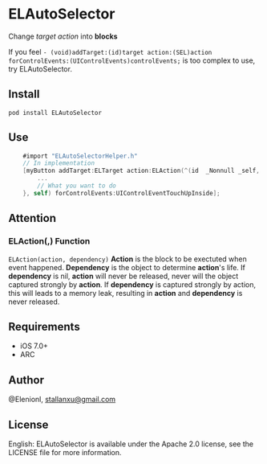 # ELAutoSelector


Change *target* *action* into **blocks**

If you feel `- (void)addTarget:(id)target action:(SEL)action forControlEvents:(UIControlEvents)controlEvents;` is too complex to use, try ELAutoSelector.
## Install

```
pod install ELAutoSelector
```

## Use
  
``` Objective-C
    #import "ELAutoSelectorHelper.h"
    // In implementation
    [myButton addTarget:ELTarget action:ELAction(^(id  _Nonnull _self, id  _Nonnull sender) {
        ...
        // What you want to do
    }, self) forControlEvents:UIControlEventTouchUpInside];
```

## Attention
### ELAction(,) Function
 `ELAction(action, dependency)` 
**Action** is the block to be exectuted when event happened.
**Dependency** is the object to determine **action**'s life.
If **dependency** is nil, **action** will never be released, never will the object captured  strongly by **action**.
If **dependency** is captured strongly by action, this will leads to a memory leak, resulting in **action** and **dependency** is never released.


## Requirements

* iOS 7.0+
* ARC

## Author

@Elenionl, stallanxu@gmail.com

## License

English: ELAutoSelector is available under the Apache 2.0 license, see the LICENSE file for more information.